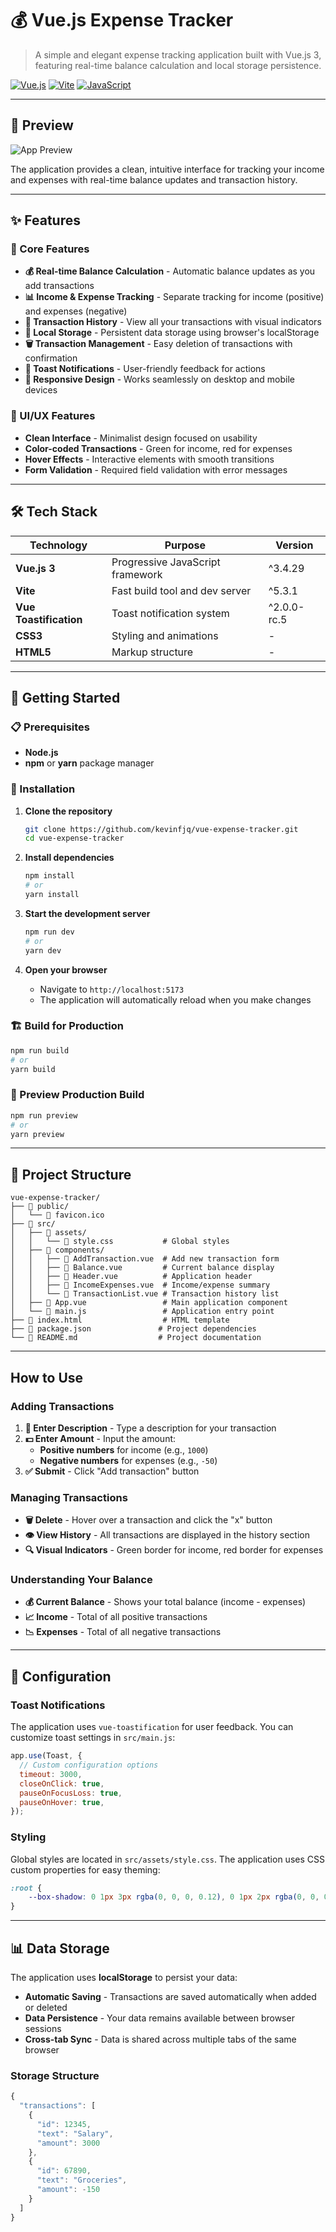 # 💰 Vue.js Expense Tracker

> A simple and elegant expense tracking application built with Vue.js 3, featuring real-time balance calculation and local storage persistence.

[![Vue.js](https://img.shields.io/badge/vuejs-%2335495e.svg?style=for-the-badge&logo=vuedotjs&logoColor=%234FC08D)](https://vuejs.org/)
[![Vite](https://img.shields.io/badge/vite-%23646CFF.svg?style=for-the-badge&logo=vite&logoColor=white)](https://vitejs.dev/)
[![JavaScript](https://img.shields.io/badge/javascript-%23323330.svg?style=for-the-badge&logo=javascript&logoColor=%23F7DF1E)](https://developer.mozilla.org/en-US/docs/Web/JavaScript)

---

## 📸 Preview

![App Preview](images/app-preview.png)

The application provides a clean, intuitive interface for tracking your income and expenses with real-time balance updates and transaction history.

---

## ✨ Features

### 🎯 Core Features
- **💰 Real-time Balance Calculation** - Automatic balance updates as you add transactions
- **📊 Income & Expense Tracking** - Separate tracking for income (positive) and expenses (negative)
- **📝 Transaction History** - View all your transactions with visual indicators
- **💾 Local Storage** - Persistent data storage using browser's localStorage
- **🗑️ Transaction Management** - Easy deletion of transactions with confirmation
- **🔔 Toast Notifications** - User-friendly feedback for actions
- **📱 Responsive Design** - Works seamlessly on desktop and mobile devices

### 🎨 UI/UX Features
- **Clean Interface** - Minimalist design focused on usability
- **Color-coded Transactions** - Green for income, red for expenses
- **Hover Effects** - Interactive elements with smooth transitions
- **Form Validation** - Required field validation with error messages

---

## 🛠️ Tech Stack

| Technology | Purpose | Version |
|------------|---------|---------|
| **Vue.js 3** | Progressive JavaScript framework | ^3.4.29 |
| **Vite** | Fast build tool and dev server | ^5.3.1 |
| **Vue Toastification** | Toast notification system | ^2.0.0-rc.5 |
| **CSS3** | Styling and animations | - |
| **HTML5** | Markup structure | - |

---

## 🚀 Getting Started

### 📋 Prerequisites

- **Node.js**
- **npm** or **yarn** package manager

### 🔧 Installation

1. **Clone the repository**
   ```bash
   git clone https://github.com/kevinfjq/vue-expense-tracker.git
   cd vue-expense-tracker
   ```

2. **Install dependencies**
   ```bash
   npm install
   # or
   yarn install
   ```

3. **Start the development server**
   ```bash
   npm run dev
   # or
   yarn dev
   ```

4. **Open your browser**
   - Navigate to `http://localhost:5173`
   - The application will automatically reload when you make changes

### 🏗️ Build for Production

```bash
npm run build
# or
yarn build
```

### 👀 Preview Production Build

```bash
npm run preview
# or
yarn preview
```

---

## 📁 Project Structure

```
vue-expense-tracker/
├── 📁 public/
│   └── 📄 favicon.ico
├── 📁 src/
│   ├── 📁 assets/
│   │   └── 📄 style.css           # Global styles
│   ├── 📁 components/
│   │   ├── 📄 AddTransaction.vue  # Add new transaction form
│   │   ├── 📄 Balance.vue         # Current balance display
│   │   ├── 📄 Header.vue          # Application header
│   │   ├── 📄 IncomeExpenses.vue  # Income/expense summary
│   │   └── 📄 TransactionList.vue # Transaction history list
│   ├── 📄 App.vue                 # Main application component
│   └── 📄 main.js                 # Application entry point
├── 📄 index.html                  # HTML template
├── 📄 package.json               # Project dependencies
└── 📄 README.md                  # Project documentation
```

---

## How to Use

### Adding Transactions

1. **📝 Enter Description** - Type a description for your transaction
2. **💵 Enter Amount** - Input the amount:
   - **Positive numbers** for income (e.g., `1000`)
   - **Negative numbers** for expenses (e.g., `-50`)
3. **✅ Submit** - Click "Add transaction" button

### Managing Transactions

- **🗑️ Delete** - Hover over a transaction and click the "x" button
- **👁️ View History** - All transactions are displayed in the history section
- **🔍 Visual Indicators** - Green border for income, red border for expenses

### Understanding Your Balance

- **💰 Current Balance** - Shows your total balance (income - expenses)
- **📈 Income** - Total of all positive transactions
- **📉 Expenses** - Total of all negative transactions

---

## 🔧 Configuration

### Toast Notifications

The application uses `vue-toastification` for user feedback. You can customize toast settings in `src/main.js`:

```javascript
app.use(Toast, {
  // Custom configuration options
  timeout: 3000,
  closeOnClick: true,
  pauseOnFocusLoss: true,
  pauseOnHover: true,
});
```

### Styling

Global styles are located in `src/assets/style.css`. The application uses CSS custom properties for easy theming:

```css
:root {
    --box-shadow: 0 1px 3px rgba(0, 0, 0, 0.12), 0 1px 2px rgba(0, 0, 0, 0.24);
}
```

---

## 📊 Data Storage

The application uses **localStorage** to persist your data:

- **Automatic Saving** - Transactions are saved automatically when added or deleted
- **Data Persistence** - Your data remains available between browser sessions
- **Cross-tab Sync** - Data is shared across multiple tabs of the same browser

### Storage Structure

```javascript
{
  "transactions": [
    {
      "id": 12345,
      "text": "Salary",
      "amount": 3000
    },
    {
      "id": 67890,
      "text": "Groceries",
      "amount": -150
    }
  ]
}
```
